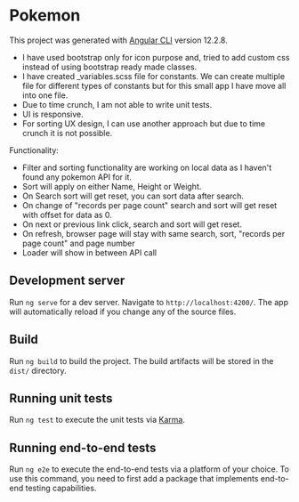 # Pokemon

This project was generated with [Angular CLI](https://github.com/angular/angular-cli) version 12.2.8.

- I have used bootstrap only for icon purpose and, tried to add custom css instead of using bootstrap ready made classes.
- I have created _variables.scss file for constants. We can create multiple file for different types of constants but for this small app I have move all into one file.
- Due to time crunch, I am not able to write unit tests.
- UI is responsive.
- For sorting UX design, I can use another approach but due to time crunch it is not possible.

Functionality:
- Filter and sorting functionality are working on local data as I haven't found any pokemon API for it.
- Sort will apply on either Name, Height or Weight.
- On Search sort will get reset, you can sort data after search.
- On change of "records per page count" search and sort will get reset with offset for data as 0.
- On next or previous link click, search and sort will get reset.
- On refresh, browser page will stay with same search, sort, "records per page count" and page number
- Loader will show in between API call


## Development server

Run `ng serve` for a dev server. Navigate to `http://localhost:4200/`. The app will automatically reload if you change any of the source files.

## Build

Run `ng build` to build the project. The build artifacts will be stored in the `dist/` directory.

## Running unit tests

Run `ng test` to execute the unit tests via [Karma](https://karma-runner.github.io).

## Running end-to-end tests

Run `ng e2e` to execute the end-to-end tests via a platform of your choice. To use this command, you need to first add a package that implements end-to-end testing capabilities.

